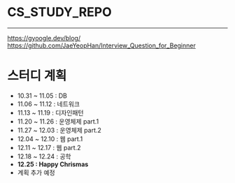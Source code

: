 # CS_STUDY_REPO
---
https://gyoogle.dev/blog/
https://github.com/JaeYeopHan/Interview_Question_for_Beginner

# 스터디 계획
- 10.31 ~ 11.05 : DB
- 11.06 ~ 11.12 : 네트워크
- 11.13 ~ 11.19 : 디자인패턴
- 11.20 ~ 11.26 : 운영체제 part.1
- 11.27 ~ 12.03 : 운영체제 part.2
- 12.04 ~ 12.10 : 웹 part.1
- 12.11 ~ 12.17 : 웹 part.2
- 12.18 ~ 12.24 : 공학
- **12.25 : Happy Chrismas**
- 계획 추가 예정
